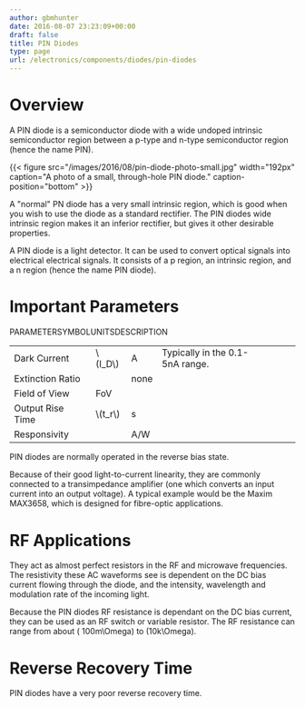 ```yaml
---
author: gbmhunter
date: 2016-08-07 23:23:09+00:00
draft: false
title: PIN Diodes
type: page
url: /electronics/components/diodes/pin-diodes
---
```


# Overview

A PIN diode is a semiconductor diode with a wide undoped intrinsic semiconductor region between a p-type and n-type semiconductor region (hence the name PIN).

{{< figure src="/images/2016/08/pin-diode-photo-small.jpg" width="192px" caption="A photo of a small, through-hole PIN diode." caption-position="bottom" >}}

A "normal" PN diode has a very small intrinsic region, which is good when you wish to use the diode as a standard rectifier. The PIN diodes wide intrinsic region makes it an inferior rectifier, but gives it other desirable properties.

A PIN diode is a light detector. It can be used to convert optical signals into electrical electrical signals. It consists of a p region, an intrinsic region, and a n region (hence the name PIN diode).

# Important Parameters

<table ><tbody ><tr >PARAMETERSYMBOLUNITSDESCRIPTION</tr><tr >
<td >Dark Current
</td>
<td >\(I_D\)
</td>
<td >A
</td>
<td >Typically in the 0.1-5nA range.
</td></tr><tr >
<td >Extinction Ratio
</td>
<td > 
</td>
<td >none
</td>
<td > 
</td></tr><tr >
<td >Field of View
</td>
<td >FoV
</td>
<td > 
</td>
<td > 
</td></tr><tr >
<td >Output Rise Time
</td>
<td >\(t_r\)
</td>
<td >s
</td>
<td > 
</td></tr><tr >
<td >Responsivity
</td>
<td > 
</td>
<td >A/W
</td></tr></tbody></table>

PIN diodes are normally operated in the reverse bias state.

Because of their good light-to-current linearity, they are commonly connected to a transimpedance amplifier (one which converts an input current into an output voltage). A typical example would be the Maxim MAX3658, which is designed for fibre-optic applications.

# RF Applications

They act as almost perfect resistors in the RF and microwave frequencies. The resistivity these AC waveforms see is dependent on the DC bias current flowing through the diode, and the intensity, wavelength and modulation rate of the incoming light.

Because the PIN diodes RF resistance is dependant on the DC bias current, they can be used as an RF switch or variable resistor. The RF resistance can range from about \( 100m\Omega\) to \(10k\Omega\).

# Reverse Recovery Time

PIN diodes have a very poor reverse recovery time.
